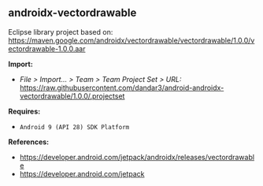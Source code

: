 ## androidx-vectordrawable

Eclipse library project based on:<br/>
https://maven.google.com/androidx/vectordrawable/vectordrawable/1.0.0/vectordrawable-1.0.0.aar

**Import:**
- _File > Import... > Team > Team Project Set > URL:_<br/>
  https://raw.githubusercontent.com/dandar3/android-androidx-vectordrawable/1.0.0/.projectset

**Requires:**
- `Android 9 (API 28) SDK Platform`

**References:**
- https://developer.android.com/jetpack/androidx/releases/vectordrawable
- https://developer.android.com/jetpack